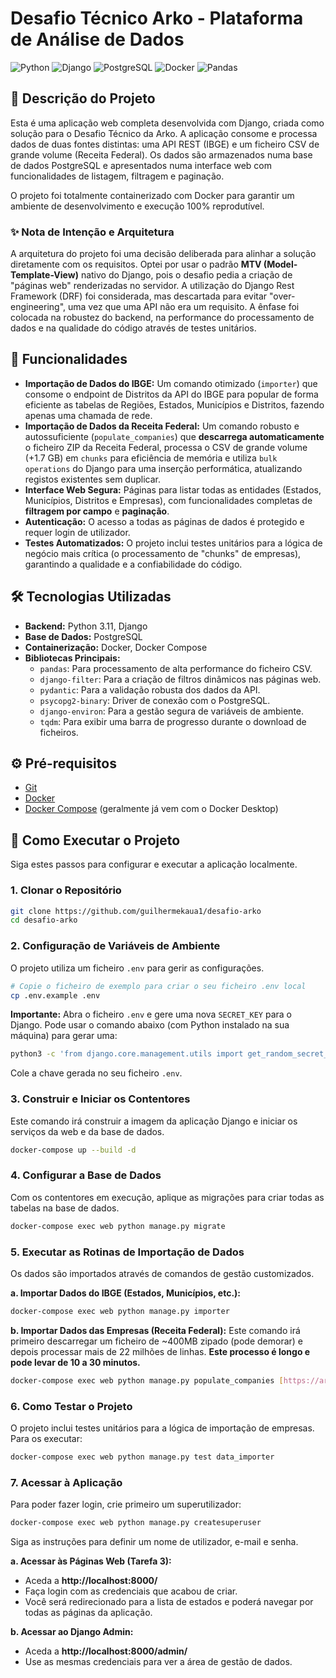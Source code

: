 # Desafio Técnico Arko - Plataforma de Análise de Dados

![Python](https://img.shields.io/badge/Python-3.11-3776AB?style=for-the-badge&logo=python)
![Django](https://img.shields.io/badge/Django-5.2-092E20?style=for-the-badge&logo=django)
![PostgreSQL](https://img.shields.io/badge/PostgreSQL-15-336791?style=for-the-badge&logo=postgresql)
![Docker](https://img.shields.io/badge/Docker-20.10-2496ED?style=for-the-badge&logo=docker)
![Pandas](https://img.shields.io/badge/Pandas-2.0-130654?style=for-the-badge&logo=pandas)

## 📖 Descrição do Projeto

Esta é uma aplicação web completa desenvolvida com Django, criada como solução para o Desafio Técnico da Arko. A aplicação consome e processa dados de duas fontes distintas: uma API REST (IBGE) e um ficheiro CSV de grande volume (Receita Federal). Os dados são armazenados numa base de dados PostgreSQL e apresentados numa interface web com funcionalidades de listagem, filtragem e paginação.

O projeto foi totalmente containerizado com Docker para garantir um ambiente de desenvolvimento e execução 100% reprodutível.

### ✨ Nota de Intenção e Arquitetura

A arquitetura do projeto foi uma decisão deliberada para alinhar a solução diretamente com os requisitos. Optei por usar o padrão **MTV (Model-Template-View)** nativo do Django, pois o desafio pedia a criação de "páginas web" renderizadas no servidor. A utilização do Django Rest Framework (DRF) foi considerada, mas descartada para evitar "over-engineering", uma vez que uma API não era um requisito. A ênfase foi colocada na robustez do backend, na performance do processamento de dados e na qualidade do código através de testes unitários.

## 🚀 Funcionalidades

* **Importação de Dados do IBGE:** Um comando otimizado (`importer`) que consome o endpoint de Distritos da API do IBGE para popular de forma eficiente as tabelas de Regiões, Estados, Municípios e Distritos, fazendo apenas uma chamada de rede.
* **Importação de Dados da Receita Federal:** Um comando robusto e autossuficiente (`populate_companies`) que **descarrega automaticamente** o ficheiro ZIP da Receita Federal, processa o CSV de grande volume (+1.7 GB) em `chunks` para eficiência de memória e utiliza `bulk operations` do Django para uma inserção performática, atualizando registos existentes sem duplicar.
* **Interface Web Segura:** Páginas para listar todas as entidades (Estados, Municípios, Distritos e Empresas), com funcionalidades completas de **filtragem por campo** e **paginação**.
* **Autenticação:** O acesso a todas as páginas de dados é protegido e requer login de utilizador.
* **Testes Automatizados:** O projeto inclui testes unitários para a lógica de negócio mais crítica (o processamento de "chunks" de empresas), garantindo a qualidade e a confiabilidade do código.

## 🛠️ Tecnologias Utilizadas

* **Backend:** Python 3.11, Django
* **Base de Dados:** PostgreSQL
* **Containerização:** Docker, Docker Compose
* **Bibliotecas Principais:**
    * `pandas`: Para processamento de alta performance do ficheiro CSV.
    * `django-filter`: Para a criação de filtros dinâmicos nas páginas web.
    * `pydantic`: Para a validação robusta dos dados da API.
    * `psycopg2-binary`: Driver de conexão com o PostgreSQL.
    * `django-environ`: Para a gestão segura de variáveis de ambiente.
    * `tqdm`: Para exibir uma barra de progresso durante o download de ficheiros.

## ⚙️ Pré-requisitos

* [Git](https://git-scm.com/)
* [Docker](https://www.docker.com/products/docker-desktop/)
* [Docker Compose](https://docs.docker.com/compose/install/) (geralmente já vem com o Docker Desktop)

## 🚀 Como Executar o Projeto

Siga estes passos para configurar e executar a aplicação localmente.

### 1. Clonar o Repositório
```bash
git clone https://github.com/guilhermekaua1/desafio-arko
cd desafio-arko
```

### 2. Configuração de Variáveis de Ambiente
O projeto utiliza um ficheiro `.env` para gerir as configurações.

```bash
# Copie o ficheiro de exemplo para criar o seu ficheiro .env local
cp .env.example .env
```
**Importante:** Abra o ficheiro `.env` e gere uma nova `SECRET_KEY` para o Django. Pode usar o comando abaixo (com Python instalado na sua máquina) para gerar uma:
```bash
python3 -c 'from django.core.management.utils import get_random_secret_key; print(get_random_secret_key())'
```
Cole a chave gerada no seu ficheiro `.env`.

### 3. Construir e Iniciar os Contentores
Este comando irá construir a imagem da aplicação Django e iniciar os serviços da web e da base de dados.
```bash
docker-compose up --build -d
```

### 4. Configurar a Base de Dados
Com os contentores em execução, aplique as migrações para criar todas as tabelas na base de dados.
```bash
docker-compose exec web python manage.py migrate
```

### 5. Executar as Rotinas de Importação de Dados
Os dados são importados através de comandos de gestão customizados.

**a. Importar Dados do IBGE (Estados, Municípios, etc.):**
```bash
docker-compose exec web python manage.py importer
```

**b. Importar Dados das Empresas (Receita Federal):**
Este comando irá primeiro descarregar um ficheiro de ~400MB zipado (pode demorar) e depois processar mais de 22 milhões de linhas. **Este processo é longo e pode levar de 10 a 30 minutos.**
```bash
docker-compose exec web python manage.py populate_companies [https://arquivos.receitafederal.gov.br/dados/cnpj/dados_abertos_cnpj/2025-05/Empresas0.zip](https://arquivos.receitafederal.gov.br/dados/cnpj/dados_abertos_cnpj/2025-05/Empresas0.zip)
```

### 6. Como Testar o Projeto
O projeto inclui testes unitários para a lógica de importação de empresas. Para os executar:
```bash
docker-compose exec web python manage.py test data_importer
```

### 7. Acessar à Aplicação
Para poder fazer login, crie primeiro um superutilizador:
```bash
docker-compose exec web python manage.py createsuperuser
```
Siga as instruções para definir um nome de utilizador, e-mail e senha.

**a. Acessar às Páginas Web (Tarefa 3):**
* Aceda a **http://localhost:8000/**
* Faça login com as credenciais que acabou de criar.
* Você será redirecionado para a lista de estados e poderá navegar por todas as páginas da aplicação.

**b. Acessar ao Django Admin:**
* Aceda a **http://localhost:8000/admin/**
* Use as mesmas credenciais para ver a área de gestão de dados.